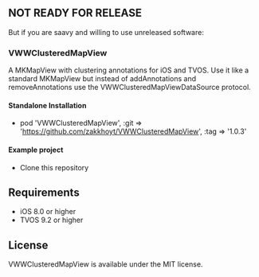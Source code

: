 ## NOT READY FOR RELEASE

But if you are saavy and willing to use unreleased software: 

### VWWClusteredMapView
A MKMapView with clustering annotations for iOS and TVOS. Use it like a standard MKMapView but instead of addAnnotations and removeAnnotations use the VWWClusteredMapViewDataSource protocol. 

#### Standalone Installation
- pod 'VWWClusteredMapView', :git => 'https://github.com/zakkhoyt/VWWClusteredMapView', :tag => '1.0.3'

#### Example project
- Clone this repository

## Requirements
- iOS 8.0 or higher 
- TVOS 9.2 or higher

## License
VWWClusteredMapView is available under the MIT license.
